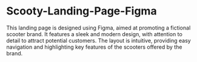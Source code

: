 # Scooty-Landing-Page-Figma
This landing page is designed using Figma, aimed at promoting a fictional scooter brand. It features a sleek and modern design, with attention to detail to attract potential customers. The layout is intuitive, providing easy navigation and highlighting key features of the scooters offered by the brand.
